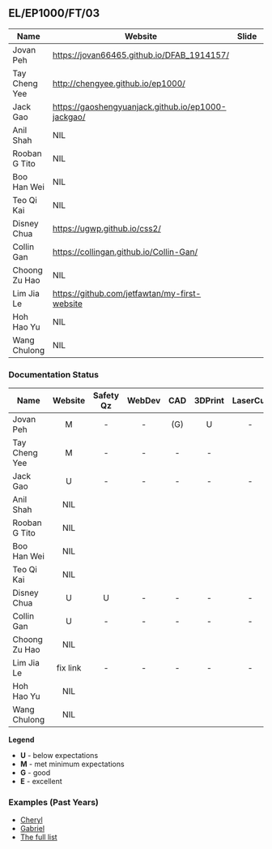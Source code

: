 ## EL/EP1000/FT/03

| Name | Website | Slide | Video |
| ---- | ------- | ----- | ----- |
| Jovan Peh | https://jovan66465.github.io/DFAB_1914157/ |
| Tay Cheng Yee | http://chengyee.github.io/ep1000/ |
| Jack Gao | https://gaoshengyuanjack.github.io/ep1000-jackgao/ |
| Anil Shah | NIL |
| Rooban G Tito | NIL |
| Boo Han Wei | NIL |
| Teo Qi Kai | NIL |
| Disney Chua | https://ugwp.github.io/css2/ |
| Collin Gan | https://collingan.github.io/Collin-Gan/ |
| Choong Zu Hao | NIL |
| Lim Jia Le | https://github.com/jetfawtan/my-first-website |
| Hoh Hao Yu | NIL |
| Wang Chulong | NIL |

### Documentation Status

| Name | Website | Safety Qz | WebDev | CAD | 3DPrint | LaserCut | EmbPrg | FProj |
| ---- | :-: | :-: | :-: | :-: | :-: | :-: | :-: | :-: |
| Jovan Peh | M | - | - | (G) | U | - |
| Tay Cheng Yee | M | - | - | - | - |
| Jack Gao | U | - | - | - | - | - |
| Anil Shah | NIL |
| Rooban G Tito | NIL |
| Boo Han Wei | NIL |
| Teo Qi Kai | NIL |
| Disney Chua | U | U | - | - | - | - |
| Collin Gan | U | - | - | - | - | - |
| Choong Zu Hao | NIL |
| Lim Jia Le | fix link | - | - | - | - | - |
| Hoh Hao Yu | NIL |
| Wang Chulong | NIL |

**Legend**
- **U** - below expectations<br>
- **M** - met minimum expectations<br>
- **G** - good<br>
- **E** - excellent<br>

### Examples (Past Years)
- [Cheryl](http://chwnzyl.github.io/DFAB/home)
- [Gabriel](https://gabriel-as.github.io/EP1000-SP/main.html)
- [The full list](../2020-S1/ep1000_ay20s1_gp2.md)
